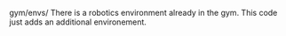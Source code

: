 gym/envs/
There is a robotics environment already in the gym. This code just adds an additional environement.
